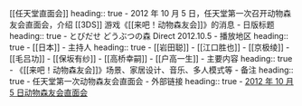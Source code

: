 [[任天堂直面会]]
heading:: true
	- 2012 年 10 月 5 日，任天堂第一次召开动物森友会直面会，介绍 [[3DS]] 游戏《[[来吧！动物森友会]]》的消息
	- 日版标题
	  heading:: true
		- とびだせ どうぶつの森 Direct 2012.10.5
	- 播放地区
	  heading:: true
		- [[日本]]
	- 主持人
	  heading:: true
		- [[岩田聪]]
		- [[江口胜也]]
		- [[京极绫]]
		- [[毛吕功]]
		- [[保坂有纱]]
		- [[高桥幸嗣]]
		- [[户高一生]]
	- 主要内容
	  heading:: true
		- 《[[来吧！动物森友会]]》场景、家居设计、音乐、多人模式等
	- 备注
	  heading:: true
		- 任天堂第一次动物森友会直面会
	- 外部链接
	  heading:: true
		- [2012 年 10 月 5 日动物森友会直面会](https://www.bilibili.com/video/BV1jE41157uA/)